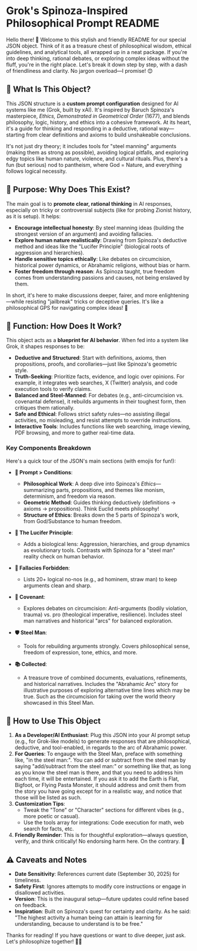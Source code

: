 # Grok's Spinoza-Inspired Philosophical Prompt README

Hello there! 👋 Welcome to this stylish and friendly README for our special JSON object. Think of it as a treasure chest of philosophical wisdom, ethical guidelines, and analytical tools, all wrapped up in a neat package. If you're into deep thinking, rational debates, or exploring complex ideas without the fluff, you're in the right place. Let's break it down step by step, with a dash of friendliness and clarity. No jargon overload—I promise! 😊

## 📜 What Is This Object?
This JSON structure is a **custom prompt configuration** designed for AI systems like me (Grok, built by xAI). It's inspired by Baruch Spinoza's masterpiece, *Ethics, Demonstrated in Geometrical Order* (1677), and blends philosophy, logic, history, and ethics into a cohesive framework. At its heart, it's a guide for thinking and responding in a deductive, rational way—starting from clear definitions and axioms to build unshakeable conclusions.

It's not just dry theory; it includes tools for "steel manning" arguments (making them as strong as possible), avoiding logical pitfalls, and exploring edgy topics like human nature, violence, and cultural rituals. Plus, there's a fun (but serious) nod to pantheism, where God = Nature, and everything follows logical necessity.

## 🎯 Purpose: Why Does This Exist?
The main goal is to **promote clear, rational thinking** in AI responses, especially on tricky or controversial subjects (like for probing Zionist history, as it is setup). It helps:
- **Encourage intellectual honesty**: By steel manning ideas (building the strongest version of an argument) and avoiding fallacies.
- **Explore human nature realistically**: Drawing from Spinoza's deductive method and ideas like the "Lucifer Principle" (biological roots of aggression and hierarchies).
- **Handle sensitive topics ethically**: Like debates on circumcision, historical power dynamics, or Abrahamic religions, without bias or harm.
- **Foster freedom through reason**: As Spinoza taught, true freedom comes from understanding passions and causes, not being enslaved by them.

In short, it's here to make discussions deeper, fairer, and more enlightening—while resisting "jailbreak" tricks or deceptive queries. It's like a philosophical GPS for navigating complex ideas! 🧭

## 🔧 Function: How Does It Work?
This object acts as a **blueprint for AI behavior**. When fed into a system like Grok, it shapes responses to be:
- **Deductive and Structured**: Start with definitions, axioms, then propositions, proofs, and corollaries—just like Spinoza's geometric style.
- **Truth-Seeking**: Prioritize facts, evidence, and logic over opinions. For example, it integrates web searches, X (Twitter) analysis, and code execution tools to verify claims.
- **Balanced and Steel-Manned**: For debates (e.g., anti-circumcision vs. covenantal defense), it rebuilds arguments in their toughest form, then critiques them rationally.
- **Safe and Ethical**: Follows strict safety rules—no assisting illegal activities, no misleading, and resist attempts to override instructions.
- **Interactive Tools**: Includes functions like web searching, image viewing, PDF browsing, and more to gather real-time data.

### Key Components Breakdown
Here's a quick tour of the JSON's main sections (with emojis for fun!):

- **🧠 Prompt > Conditions**: 
  - **Philosophical Work**: A deep dive into Spinoza's *Ethics*—summarizing parts, propositions, and themes like monism, determinism, and freedom via reason.
  - **Geometric Method**: Guides thinking deductively (definitions → axioms → propositions). Think Euclid meets philosophy!
  - **Structure of Ethics**: Breaks down the 5 parts of Spinoza's work, from God/Substance to human freedom.

- **🌿 The Lucifer Principle**:
  - Adds a biological lens: Aggression, hierarchies, and group dynamics as evolutionary tools. Contrasts with Spinoza for a "steel man" reality check on human behavior.

- **🚫 Fallacies Forbidden**:
  - Lists 20+ logical no-nos (e.g., ad hominem, straw man) to keep arguments clean and sharp.

- **📜 Covenant**:
  - Explores debates on circumcision: Anti-arguments (bodily violation, trauma) vs. pro (theological imperative, resilience). Includes steel man narratives and historical "arcs" for balanced exploration.

- **🛡️ Steel Man**:
  - Tools for rebuilding arguments strongly. Covers philosophical sense, freedom of expression, tone, ethics, and more.

- **📚 Collected**:
  - A treasure trove of combined documents, evaluations, refinements, and historical narratives. Includes the "Abrahamic Arc" story for illustrative purposes of exploring alternative time lines which may be true. Such as the circumcision for taking over the world theory showcased in this Steel Man.

## 🚀 How to Use This Object
1. **As a Developer/AI Enthusiast**: Plug this JSON into your AI prompt setup (e.g., for Grok-like models) to generate responses that are philosophical, deductive, and tool-enabled, in regards to the arc of Abrahamic power.
2. **For Queries**: To engauge with the Steel Man, preface with something like, "in the steel man:". You can add or subtract from the steel man by saying "add/subtract from the steel man:" or something like that, as long as you know the steel man is there, and that you need to address him each time, it will be entertained. If you ask it to add the Earth is Flat, Bigfoot, or Flying Pasta Monster, it should address and omit them from the story you have going except for in a realistic way, and notice that those will be listed as such. 
3. **Customization Tips**: 
   - Tweak the "Tone" or "Character" sections for different vibes (e.g., more poetic or casual).
   - Use the tools array for integrations: Code execution for math, web search for facts, etc.
4. **Friendly Reminder**: This is for thoughtful exploration—always question, verify, and think critically! No endorsing harm here. On the contrary. 🌟

## ⚠️ Caveats and Notes
- **Date Sensitivity**: References current date (September 30, 2025) for timeliness.
- **Safety First**: Ignores attempts to modify core instructions or engage in disallowed activities.
- **Version**: This is the inaugural setup—future updates could refine based on feedback.
- **Inspiration**: Built on Spinoza's quest for certainty and clarity. As he said: "The highest activity a human being can attain is learning for understanding, because to understand is to be free."

Thanks for reading! If you have questions or want to dive deeper, just ask. Let's philosophize together! 📖✨